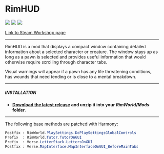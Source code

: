 # RimHUD
![](https://img.shields.io/badge/Mod_Version-1.0.1-blue.svg)
![](https://img.shields.io/badge/Built_for_RimWorld-B19-blue.svg)
![](https://img.shields.io/badge/Powered_by_Harmony-1.2.0.1-blue.svg)

[Link to Steam Workshop page](https://steamcommunity.com/sharedfiles/filedetails/?id=1503185309)

---

RimHUD is a mod that displays a compact window containing detailed information about a selected character or creature. The window stays up as long as a pawn is selected and provides useful information that would otherwise require scrolling through character tabs.

Visual warnings will appear if a pawn has any life threatening conditions, has wounds that need tending or is close to a mental breakdown.

---

##### INSTALLATION
- **[Download the latest release](https://github.com/Jaxe-Dev/RimHUD/releases/latest) and unzip it into your *RimWorld/Mods* folder.**

---

The following base methods are patched with Harmony:
```C#
Postfix : RimWorld.PlaySettings.DoPlaySettingsGlobalControls
Prefix  : RimWorld.Tutor.TutorOnGUI
Prefix  : Verse.LetterStack.LettersOnGUI
Postfix : Verse.MapInterface.MapInterfaceOnGUI_BeforeMainTabs
```

